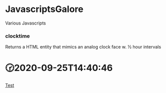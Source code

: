 # JavascriptsGalore
Various Javascripts

### clocktime

Returns a HTML entity that mimics an analog clock face w. ½ hour intervals

<h1>🕝2020-09-25T14:40:46</h1>

[Test](test/clocktime.test.html)
